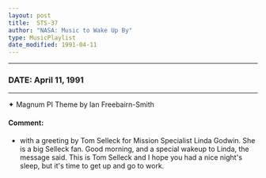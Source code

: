 ```yaml
---
layout: post
title:  STS-37
author: "NASA: Music to Wake Up By"
type: MusicPlaylist
date_modified: 1991-04-11
---
```


----
### DATE: April 11, 1991
----
✦ Magnum PI Theme by Ian Freebairn-Smith

#### Comment:
* with a greeting by Tom Selleck for Mission Specialist Linda Godwin. She is a big Selleck fan. Good morning, and a special wakeup to Linda, the message said. This is Tom Selleck and I hope you had a nice night's sleep, but it's time to get up and go to work.
